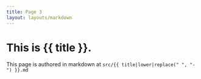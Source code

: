 ```yaml
---
title: Page 3
layout: layouts/markdown
---
```


# This is {{ title }}.

This page is authored in markdown at `src/{{ title|lower|replace(" ", "-") }}.md`
